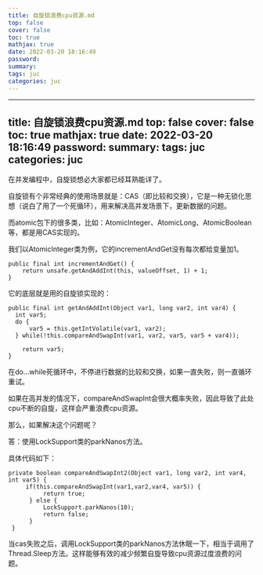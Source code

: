 ```yaml
---
title: 自旋锁浪费cpu资源.md
top: false
cover: false
toc: true
mathjax: true
date: 2022-03-20 18:16:49
password:
summary:
tags: juc
categories: juc
---
```

---
title: 自旋锁浪费cpu资源.md
top: false
cover: false
toc: true
mathjax: true
date: 2022-03-20 18:16:49
password:
summary:
tags: juc
categories: juc
---
在并发编程中，自旋锁想必大家都已经耳熟能详了。

自旋锁有个非常经典的使用场景就是：CAS（即比较和交换），它是一种无锁化思想（说白了用了一个死循环），用来解决高并发场景下，更新数据的问题。

而atomic包下的很多类，比如：AtomicInteger、AtomicLong、AtomicBoolean等，都是用CAS实现的。

我们以AtomicInteger类为例，它的incrementAndGet没有每次都给变量加1。
~~~
public final int incrementAndGet() {
    return unsafe.getAndAddInt(this, valueOffset, 1) + 1;
}
~~~
它的底层就是用的自旋锁实现的：
~~~
public final int getAndAddInt(Object var1, long var2, int var4) {
  int var5;
  do {
      var5 = this.getIntVolatile(var1, var2);
  } while(!this.compareAndSwapInt(var1, var2, var5, var5 + var4));

    return var5;
}
~~~
在do...while死循环中，不停进行数据的比较和交换，如果一直失败，则一直循环重试。

如果在高并发的情况下，compareAndSwapInt会很大概率失败，因此导致了此处cpu不断的自旋，这样会严重浪费cpu资源。

那么，如果解决这个问题呢？

答：使用LockSupport类的parkNanos方法。

具体代码如下：
~~~
private boolean compareAndSwapInt2(Object var1, long var2, int var4, int var5) {
     if(this.compareAndSwapInt(var1,var2,var4, var5)) {
          return true;
      } else {
          LockSupport.parkNanos(10);
          return false;
      }
 }
~~~
当cas失败之后，调用LockSupport类的parkNanos方法休眠一下，相当于调用了Thread.Sleep方法。这样能够有效的减少频繁自旋导致cpu资源过度浪费的问题。
